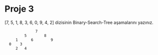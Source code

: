 # **Proje 3**
[7, 5, 1, 8, 3, 6, 0, 9, 4, 2] dizisinin Binary-Search-Tree aşamalarını yazınız.

                  7
             5        8
         1      6        9
      0    3
         2   4